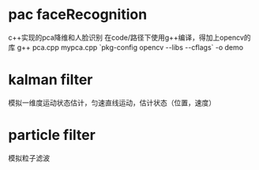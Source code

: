 # pac faceRecognition
c++实现的pca降维和人脸识别
在code/路径下使用g++编译，得加上opencv的库
g++ pca.cpp mypca.cpp \`pkg-config opencv --libs --cflags\` -o demo
# kalman filter
模拟一维度运动状态估计，匀速直线运动，估计状态（位置，速度）
# particle filter
模拟粒子滤波
